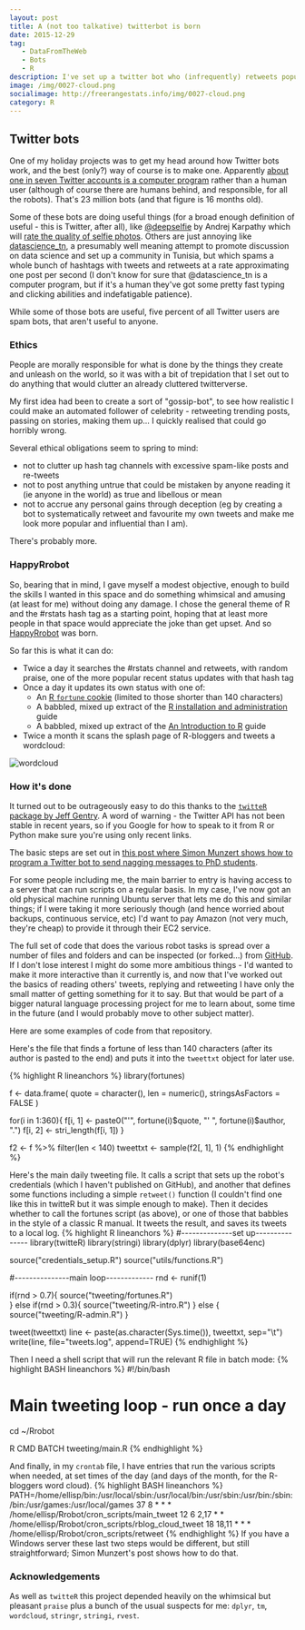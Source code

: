 ```yaml
---
layout: post
title: A (not too talkative) twitterbot is born
date: 2015-12-29
tag: 
   - DataFromTheWeb
   - Bots
   - R
description: I've set up a twitter bot who (infrequently) retweets popular tweets about rstats with praise, repeats assorted R wisdom, and babbles about R.
image: /img/0027-cloud.png
socialimage: http://freerangestats.info/img/0027-cloud.png
category: R
---
```

## Twitter bots
One of my holiday projects was to get my head around how Twitter bots work, and the best (only?) way of course is to make one.  Apparently [about one in seven Twitter accounts is a computer program](http://www.techtimes.com/articles/12840/20140812/twitter-acknowledges-14-percent-users-bots-5-percent-spam-bots.htm) rather than a human user (although of course there are humans behind, and responsible, for all the robots).  That's 23 million bots (and that figure is 16 months old).

Some of these bots are doing useful things (for a broad enough definition of useful - this is Twitter, after all), like [@deepselfie](https://twitter.com/deepselfie) by Andrej Karpathy which will [rate the quality of selfie photos](http://karpathy.github.io/2015/10/25/selfie/). Others are just annoying like [datascience_tn](https://twitter.com/datascience_tn), a presumably well meaning attempt to promote discussion on data science and set up a community in Tunisia, but which spams a whole bunch of hashtags with tweets and retweets at a rate approximating one post per second (I don't know for sure that @datascience_tn is a computer program, but if it's a human they've got some pretty fast typing and clicking abilities and indefatigable patience).

While some of those bots are useful, five percent of all Twitter users are spam bots, that aren't useful to anyone.

### Ethics
People are morally responsible for what is done by the things they create and unleash on the world, so it was with a bit of trepidation that I set out to do anything that would clutter an already cluttered twitterverse.  

My first idea had been to create a sort of "gossip-bot", to see how realistic I could make an automated follower of celebrity - retweeting trending posts, passing on stories, making them up... I quickly realised that could go horribly wrong.

Several ethical obligations seem to spring to mind:

* not to clutter up hash tag channels with excessive spam-like posts and re-tweets
* not to post anything untrue that could be mistaken by anyone reading it (ie anyone in the world) as true and libellous or mean
* not to accrue any personal gains through deception (eg by creating a bot to systematically retweet and favourite my own tweets and make me look more popular and influential than I am).

There's probably more.

### HappyRrobot
So, bearing that in mind, I gave myself a modest objective, enough to build the skills I wanted in this space and do something whimsical and amusing (at least for me) without doing any damage.  I chose the general theme of R and the #rstats hash tag as a starting point, hoping that at least more people in that space would appreciate the joke than get upset.  And so [HappyRrobot](https://twitter.com/HappyRrobot) was born.  

So far this is what it can do:

* Twice a day it searches the #rstats channel and retweets, with random praise, one of the more popular recent status updates with that hash tag
* Once a day it updates its own status with one of:
  - An [R `fortune` cookie](https://cran.r-project.org/web/packages/fortunes/index.html) (limited to those shorter than 140 characters)
  - A babbled, mixed up extract of the [R installation and administration](https://cran.r-project.org/doc/manuals/r-release/R-admin.html) guide
  - A babbled, mixed up extract of the [An Introduction to R](https://cran.r-project.org/doc/manuals/r-release/R-intro.html) guide
* Twice a month it scans the splash page of R-bloggers and tweets a wordcloud:  

![wordcloud](/img/0027-cloud.png)

### How it's done
It turned out to be outrageously easy to do this thanks to the [`twitteR` package by Jeff Gentry](https://cran.r-project.org/web/packages/twitteR/index.html).  A word of warning - the Twitter API has not been stable in recent years, so if you Google for how to speak to it from R or Python make sure you're using only recent links.

The basic steps are set out in [this post where Simon Munzert shows how to program a Twitter bot to send nagging messages to PhD students](http://www.r-datacollection.com/blog/Programming-a-Twitter-bot/).

For some people including me, the main barrier to entry is having access to a server that can run scripts on a regular basis.  In my case, I've now got an old physical machine running Ubuntu server that lets me do this and similar things; if I were taking it more seriously though (and hence worried about backups, continuous service, etc) I'd want to pay Amazon (not very much, they're cheap) to provide it through their EC2 service.

The full set of code that does the various robot tasks is spread over a number of files and folders and can be inspected (or forked...) from [GitHub](https://github.com/ellisp/Rrobot).  If I don't lose interest I might do some more ambitious things - I'd wanted to make it more interactive than it currently is, and now that I've worked out the basics of reading others' tweets, replying and retweeting I have only the small matter of getting something for it to say.  But that would be part of a bigger natural language processing project for me to learn about, some time in the future (and I would probably move to other subject matter).

Here are some examples of code from that repository.  

Here's the file that finds a fortune of less than 140 characters (after its author is pasted to the end) and puts it into the `tweettxt` object for later use.

{% highlight R lineanchors %}
library(fortunes)

f <- data.frame(
   quote = character(),
   len = numeric(),
   stringsAsFactors = FALSE
)

for(i in 1:360){
   f[i, 1] <- paste0("'", fortune(i)$quote, "' ", fortune(i)$author, ".")
   f[i, 2] <- stri_length(f[i, 1])
}

f2 <- f %>% filter(len < 140) 
tweettxt <- sample(f2[, 1], 1)
{% endhighlight %}

Here's the main daily tweeting file.  It calls a script that sets up the robot's credentials (which I haven't published on GitHub), and another that defines some functions including a simple `retweet()` function (I couldn't find one like this in twitteR but it was simple enough to make).  Then it decides whether to call the fortunes script (as above), or one of those that babbles in the style of a classic R manual.  It tweets the result, and saves its tweets to a local log.
{% highlight R lineanchors %}
#--------------set up---------------
library(twitteR)
library(stringi)
library(dplyr)
library(base64enc)

source("credentials_setup.R")
source("utils/functions.R")

#---------------main loop-------------
rnd <- runif(1)

if(rnd > 0.7){
   source("tweeting/fortunes.R")   
} else if(rnd > 0.3){
   source("tweeting/R-intro.R")
} else {
   source("tweeting/R-admin.R")
}

tweet(tweettxt)
line <- paste(as.character(Sys.time()), tweettxt, sep="\t")
write(line, file="tweets.log", append=TRUE)
{% endhighlight %}

Then I need a shell script that will run the relevant R file in batch mode:
{% highlight BASH lineanchors %}
#!/bin/bash
# Main tweeting loop - run once a day
cd ~/Rrobot

R CMD BATCH tweeting/main.R
{% endhighlight %}

And finally, in my `crontab` file, I have entries that run the various scripts when needed, at set times of the day (and days of the month, for the R-bloggers word cloud).
{% highlight BASH lineanchors %}
PATH=/home/ellisp/bin:/usr/local/sbin:/usr/local/bin:/usr/sbin:/usr/bin:/sbin:/bin:/usr/games:/usr/local/games
37 8 *    * * /home/ellisp/Rrobot/cron_scripts/main_tweet
12 6 2,17 * * /home/ellisp/Rrobot/cron_scripts/rblog_cloud_tweet
18 18,11  *   * * /home/ellisp/Rrobot/cron_scripts/retweet
{% endhighlight %}
If you have a Windows server these last two steps would be different, but still straightforward; Simon Munzert's post shows how to do that.

### Acknowledgements
As well as `twitteR` this project depended heavily on the whimsical but pleasant `praise` plus a bunch of the usual suspects for me: `dplyr`, `tm`, `wordcloud`, `stringr`, `stringi`, `rvest`.

